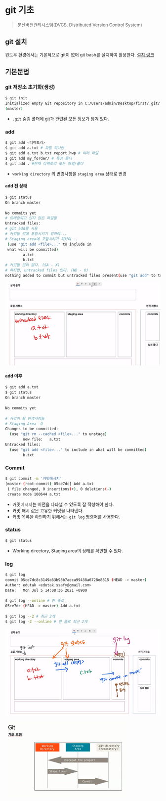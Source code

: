 # git 기초

> 분산버전관리시스템(DVCS, Distributed Version Control System)

## git 설치

윈도우 환경에서는 기본적으로 git이 없어 git bash를 설치하여 활용한다. [설치 링크](https://git-scm.com/download/win)



## 기본문법

### git 저장소 초기화(생성)

``` bash
$ git init
Initialized empty Git repository in C:/Users/admin/Desktop/first/.git/
(master)
```

* `.git` 숨김 폴더에 git과 관련된 모든 정보가 담겨 있다.

### add

```bash
$ git add <디렉토리>
$ git add a.txt # 파일 하나만
$ git add a.txt b.txt report.hwp # 여러 파일
$ git add my_forder/ # 특정 폴더
$ git add . #현재 디렉토리 모든 파일/폴더
```

* `working directory` 의 변경사항을 `staging area` 상태로 변경

#### add 전 상태

``` bash
$ git status
On branch master

No commits yet
# 트래킹되고 있지 않은 파일들
Untracked files:
# git add를 사용
# 커밋될 것에 포함시키기 위하여...
# Staging area에 포함시키기 위하여...
 (use "git add <file>..." to include in
 what will be committed)
 		a.txt
 		b.txt
# 커밋될 것이 없다. (SA - X)
# 하지만, untracked files 있다. (WD - O)
nothing added to commit but untracked files present(use "git add" to track)
```

![image-20210705140021401](md-images/image-20210705140021401.png)

#### add 이후

```bash
$ git add a.txt
$ git status
On branch master

No commits yet

# 커밋이 될 변경사항들
# Staging Area  O
Changes to be committed:
  (use "git rm --cached <file>..." to unstage)
        new file:   a.txt
Untracked files:
  (use "git add <file>..." to include in what will be committed)
  		b.txt
```

### Commit

```bash
$ git commit -m '커밋메시지'
[master (root-commit) 05ce7dc] Add a.txt
 1 file changed, 0 insertions(+), 0 deletions(-)
 create mode 100644 a.txt
```

* 커밋메시지는 버전을 나타낼 수 있도록 잘 작성해야 한다.
* 커밋 해시 값은 고유한 커밋을 나타낸다.
* 커밋 목록을 확인하기 위해서는 `git log` 명령어를 사용한다.

### status

```bash
$ git status
```

* Working directory, Staging area의 상태를 확인할 수 있다.

### log

```bash
$ git log
commit 05ce7dc8c3149a63b98b7aeca99438a6728e8815 (HEAD -> master)
Author: edutak <edutak.ssafy@gmail.com>
Date:   Mon Jul 5 14:08:36 2021 +0900

$ git log --online # 한 줄로
05ce7dc (HEAD -> master) Add a.txt

$ git log --2 # 최근 2개
$ git log -2 --online # 한 줄로 최근 2개
```



![image-20210705141302460](md-images/image-20210705141302460.png)

![image-20210706190941629](md-images/image-20210706190941629.png)

